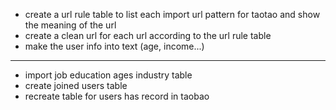* create a url rule table to list each import url  pattern for taotao and show the meaning of the url
* create a clean url for each url according to the url rule table
* make the user info into text (age, income...)

----

* import job education ages industry table
* create joined users table
* recreate table for users has record in taobao
